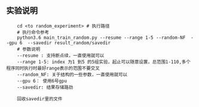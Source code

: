 ## 实验说明


		cd <to random_experiment> # 执行路径
		# 执行命令参考
		python3.6 main_train_random.py --resume --range 1-5 --random-NF  --gpu 6  --savedir result_random/savedir
		# 参数说明
		--resume : 支持断点续，一直使用就可以
		--range 1-5: index 为1 到5 的5组实验，起止可以随意设置，总范围1-110,多个程序同时执行时最好range表示的范围不要交叉
		--random_NF: 关于结构的一些参数，一直使用就可以
		--gpu 6： 使用6号gpu
		--savedir: 结果存储路劲

		回收savedir里的文件

